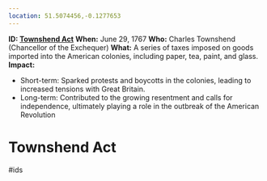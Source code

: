 ```yaml
---
location: 51.5074456,-0.1277653
---
```

 **ID: [Townshend Act](./../townshend-act/)**
**When:** June 29, 1767
**Who:** Charles Townshend (Chancellor of the Exchequer)
**What:** A series of taxes imposed on goods imported into the American colonies, including paper, tea, paint, and glass.
**Impact:**
* Short-term: Sparked protests and boycotts in the colonies, leading to increased tensions with Great Britain.
* Long-term: Contributed to the growing resentment and calls for independence, ultimately playing a role in the outbreak of the American Revolution

# Townshend Act 
#ids